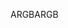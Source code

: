 <span data-ttu-id="78453-101">ARGB</span><span class="sxs-lookup"><span data-stu-id="78453-101">ARGB</span></span>